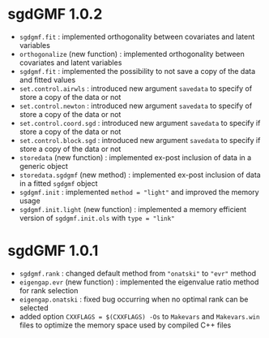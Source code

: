 # sgdGMF 1.0.2
* `sgdgmf.fit` : implemented orthogonality between covariates and latent variables
* `orthogonalize` (new function) : implemented orthogonality between covariates and latent variables
* `sgdgmf.fit` : implemented the possibility to not save a copy of the data and fitted values
* `set.control.airwls` : introduced new argument `savedata` to specify of store a copy of the data or not
* `set.control.newton` : introduced new argument `savedata` to specify of store a copy of the data or not
* `set.control.coord.sgd` : introduced new argument `savedata` to specify if store a copy of the data or not
* `set.control.block.sgd` : introduced new argument `savedata` to specify if store a copy of the data or not
* `storedata` (new function) : implemented ex-post inclusion of data in a generic object
* `storedata.sgdgmf` (new method) : implemented ex-post inclusion of data in a fitted `sgdgmf` object
* `sgdgmf.init` : implemented `method = "light"` and improved the memory usage
* `sgdgmf.init.light` (new function) : implemented a memory efficient version of `sgdgmf.init.ols` with `type = "link"`

# sgdGMF 1.0.1

* `sgdgmf.rank` : changed default method from `"onatski"` to `"evr"` method
* `eigengap.evr` (new function) : implemented the eigenvalue ratio method for rank selection
* `eigengap.onatski` : fixed bug occurring when no optimal rank can be selected
* added option `CXXFLAGS = $(CXXFLAGS) -Os` to `Makevars` and `Makevars.win` files to optimize the memory space used by compiled C++ files
